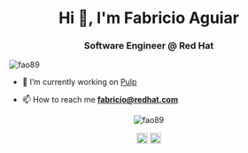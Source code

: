 <h1 align="center">Hi 👋, I'm Fabricio Aguiar</h1>
<h3 align="center">Software Engineer @ Red Hat</h3>
<p align="left"> <img src="https://komarev.com/ghpvc/?username=fao89" alt="fao89" /> </p>

- 🔭 I’m currently working on [Pulp](https://pulpproject.org/)

- 📫 How to reach me **fabricio@redhat.com**

<p align="center"> <img src="https://github-readme-stats.vercel.app/api?username=fao89&show_icons=true" alt="fao89" /> </p>

<p align="center">
<a href="https://dev.to/fabricioaguiar" target="blank"><img align="center" src="https://cdn.jsdelivr.net/npm/simple-icons@3.0.1/icons/dev-dot-to.svg" alt="fabricioaguiar" height="20" width="20" /></a>
<a href="https://linkedin.com/in/aguiarfabricio" target="blank"><img align="center" src="https://cdn.jsdelivr.net/npm/simple-icons@3.0.1/icons/linkedin.svg" alt="aguiarfabricio" height="20" width="20" /></a>
</p>
